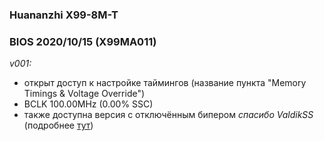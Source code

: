 ### Huananzhi X99-8M-T
### BIOS 2020/10/15 (X99MA011)

*v001:*
* открыт доступ к настройке таймингов (название пункта "Memory Timings & Voltage Override")
* BCLK 100.00MHz (0.00% SSC)
* также доступна версия с отключённым бипером *спасибо ValdikSS* (подробнее [тут](https://github.com/Koshak1013/HuananzhiX99_BIOS_mods/issues/6#issuecomment-885303625))